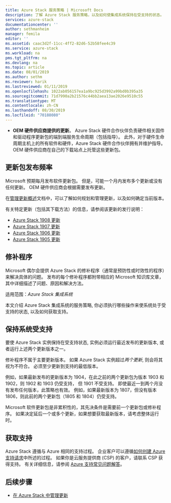 ```yaml
---
title: Azure Stack 服务策略 | Microsoft Docs
description: 了解 Azure Stack 服务策略，以及如何使集成系统保持在受支持的状态。
services: azure-stack
documentationcenter: ''
author: sethmanheim
manager: femila
editor: ''
ms.assetid: caac3d2f-11cc-4ff2-82d6-52b58fee4c39
ms.service: azure-stack
ms.workload: na
pms.tgt_pltfrm: na
ms.devlang: na
ms.topic: article
ms.date: 08/01/2019
ms.author: sethm
ms.reviewer: harik
ms.lastreviewed: 01/11/2019
ms.openlocfilehash: 1022ab056157ea1a9bc925d3992a99bd0b395a35
ms.sourcegitcommit: 71d7990a2b21576c44bb2aea13ae2026e9510c55
ms.translationtype: MT
ms.contentlocale: zh-CN
ms.lasthandoff: 08/30/2019
ms.locfileid: "70188080"
---
```

- **OEM 硬件供应商提供的更新**。 Azure Stack 硬件合作伙伴负责硬件相关固件和驱动程序更新包的端到端服务生命周期（包括指导）。 此外，对于硬件生命周期主机上的所有软件和硬件，Azure Stack 硬件合作伙伴拥有并维护指导。 OEM 硬件供应商在自己的下载站点上托管这些更新包。

## <a name="update-package-release-cadence"></a>更新包发布频率

Microsoft 预期每月发布软件更新包。 但是，可能一个月内发布多个更新或没有任何更新。 OEM 硬件供应商会根据需要发布更新。

在[管理更新概述](azure-stack-updates.md)文档中，可以了解如何规划和管理更新，以及如何确定当前版本。

有关特定更新（包括其下载方法）的信息，请参阅该更新的发行说明：

- [Azure Stack 1908 更新](azure-stack-release-notes-1908.md)
- [Azure Stack 1907 更新](azure-stack-release-notes-1907.md)
- [Azure Stack 1906 更新](azure-stack-release-notes-1906.md)
- [Azure Stack 1905 更新](azure-stack-release-notes-1905.md)

## <a name="hotfixes"></a>修补程序

Microsoft 偶尔会提供 Azure Stack 的修补程序（通常是预防性或时效性的程序）来解决具体的问题。  发布的每个修补程序都附带相应的 Microsoft 知识库文章，其中详细描述了问题、原因和解决方法。

适用范围：*Azure Stack 集成系统*

本文介绍 Azure Stack 集成系统的服务策略, 你必须执行哪些操作来使系统处于受支持的状态, 以及如何获取支持。

## <a name="keep-your-system-under-support"></a>保持系统受支持

要使 Azure Stack 实例保持在受支持状态, 实例必须运行最近发布的更新版本, 或者运行上述两个更新版本之一。

修补程序不属于主要更新版本。 如果 Azure Stack 实例超过*两个更新*, 则会将其视为不符合。 必须至少更新到支持的最低版本。

例如，如果最新发布的更新版本为 1904，在此之前的两个更新包为版本 1903 和 1902，则 1902 和 1903 仍受支持， 但 1901 不受支持。 即使最近一到两个月没有发布任何版本，此策略也有效。 例如，如果最新版本为 1807，但没有版本 1806，则此前的两个更新包（1805 和 1804）仍受支持。

Microsoft 软件更新包是非累积性的，其先决条件是需要前一个更新包或修补程序。 如果决定延后一个或多个更新，如果想要获取最新版本，请考虑整体运行时。

## <a name="get-support"></a>获取支持

Azure Stack 遵循与 Azure 相同的支持过程。 企业客户可以遵循[如何创建 Azure 支持请求](https://docs.microsoft.com/azure/azure-supportability/how-to-create-azure-support-request)中所述的过程。 如果你是云服务提供商 (CSP) 的客户，请联系 CSP 获得支持。 有关详细信息，请参阅 [Azure 支持常见问题解答](https://azure.microsoft.com/support/faq/)。

## <a name="next-steps"></a>后续步骤

- [在 Azure Stack 中管理更新](https://docs.microsoft.com/azure-stack/operator/azure-stack-updates)
